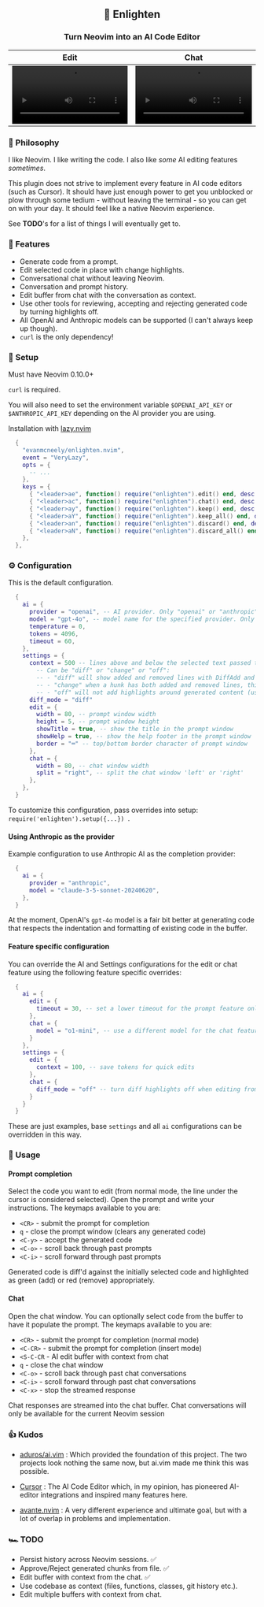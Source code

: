 <div align="center">

## 🤖 Enlighten

### Turn Neovim into an AI Code Editor

| Edit                                                                                                                                             | Chat                                                                                                                                             |
| ------------------------------------------------------------------------------------------------------------------------------------------------ | ------------------------------------------------------------------------------------------------------------------------------------------------ |
| <video src="https://github.com/user-attachments/assets/24edff3c-26b2-4830-828b-9cc64e1e19a5" controls autoplay style="max-width: 100%;"></video> | <video src="https://github.com/user-attachments/assets/853bf773-2bf8-4bfe-94e5-8be1e90872c0" controls autoplay style="max-width: 100%;"></video> |

</div>

### 🔦 Philosophy

I like Neovim. I like writing the code. I also like _some_ AI editing features _sometimes_.

This plugin does not strive to implement every feature in AI code editors (such as Cursor). It should have just enough power to get you unblocked or plow through some tedium - without leaving the terminal - so you can get on with your day. It should feel like a native Neovim experience.

See **TODO**'s for a list of things I will eventually get to.

### 🥖 Features

- Generate code from a prompt.
- Edit selected code in place with change highlights.
- Conversational chat without leaving Neovim.
- Conversation and prompt history.
- Edit buffer from chat with the conversation as context.
- Use other tools for reviewing, accepting and rejecting generated code by turning highlights off.
- All OpenAI and Anthropic models can be supported (I can't always keep up though).
- `curl` is the only dependency!

### 💾 Setup

Must have Neovim 0.10.0+

`curl` is required.

You will also need to set the environment variable `$OPENAI_API_KEY` or `$ANTHROPIC_API_KEY` depending on the AI provider you are using.

Installation with [lazy.nvim](https://github.com/folke/lazy.nvim)

```lua
  {
    "evanmcneely/enlighten.nvim",
    event = "VeryLazy",
    opts = {
      -- ...
    },
    keys = {
      { "<leader>ae", function() require("enlighten").edit() end, desc = "Edit", mode = { "n", "v" } },
      { "<leader>ac", function() require("enlighten").chat() end, desc = "Chat", mode = { "n", "v" } },
      { "<leader>ay", function() require("enlighten").keep() end, desc = "Keep change", mode = { "n", "v" } },
      { "<leader>aY", function() require("enlighten").keep_all() end, desc = "Keep all changes", mode = "n" },
      { "<leader>an", function() require("enlighten").discard() end, desc = "Discard change", mode = { "n", "v" } },
      { "<leader>aN", function() require("enlighten").discard_all() end, desc = "Discard all changes", mode = "n" },
    },
  },
```

### ⚙️ Configuration

This is the default configuration.

```lua
  {
    ai = {
      provider = "openai", -- AI provider. Only "openai" or "anthropic" or supported.
      model = "gpt-4o", -- model name for the specified provider. Only chat completion models are supported (plus the o3-mini reasoning model)
      temperature = 0,
      tokens = 4096,
      timeout = 60,
    },
    settings = {
      context = 500 -- lines above and below the selected text passed to the model as context
        -- Can be "diff" or "change" or "off":
        -- - "diff" will show added and removed lines with DiffAdd and DiffRemove highlights
        -- - "change" when a hunk has both added and removed lines, this will show only generated content with DiffText highlights
        -- - "off" will not add highlights around generated content (use other tooling to review, accept and revert changes)
      diff_mode = "diff"
      edit = {
        width = 80, -- prompt window width
        height = 5, -- prompt window height
        showTitle = true, -- show the title in the prompt window
        showHelp = true, -- show the help footer in the prompt window
        border = "═" -- top/bottom border character of prompt window
      },
      chat = {
        width = 80, -- chat window width
        split = "right", -- split the chat window 'left' or 'right'
      },
    },
  }
```

To customize this configuration, pass overrides into setup: `require('enlighten').setup({...}) `.

#### Using Anthropic as the provider

Example configuration to use Anthropic AI as the completion provider:

```lua
  {
    ai = {
      provider = "anthropic",
      model = "claude-3-5-sonnet-20240620",
    },
  }
```

At the moment, OpenAI's `gpt-4o` model is a fair bit better at generating code that respects the indentation and formatting of existing code in the buffer.

#### Feature specific configuration

You can override the AI and Settings configurations for the edit or chat feature using the following feature specific overrides:

```lua
  {
    ai = {
      edit = {
        timeout = 30, -- set a lower timeout for the prompt feature only
      },
      chat = {
        model = "o1-mini", -- use a different model for the chat feature only
      }
    },
    settings = {
      edit = {
        context = 100, -- save tokens for quick edits
      },
      chat = {
        diff_mode = "off" -- turn diff highlights off when editing from chat
      }
    }
  }
```

These are just examples, base `settings` and all `ai` configurations can be overridden in this way.

### 📖 Usage

#### Prompt completion

Select the code you want to edit (from normal mode, the line under the cursor is considered selected). Open the prompt and write your instructions. The keymaps available to you are:

- `<CR>` - submit the prompt for completion
- `q` - close the prompt window (clears any generated code)
- `<C-y>` - accept the generated code
- `<C-o>` - scroll back through past prompts
- `<C-i>` - scroll forward through past prompts

Generated code is diff'd against the initially selected code and highlighted as green (add) or red (remove) appropriately.

#### Chat

Open the chat window. You can optionally select code from the buffer to have it populate the prompt. The keymaps available to you are:

- `<CR>` - submit the prompt for completion (normal mode)
- `<C-CR>` - submit the prompt for completion (insert mode)
- `<S-C-CR` - AI edit buffer with context from chat
- `q` - close the chat window
- `<C-o>` - scroll back through past chat conversations
- `<C-i>` - scroll forward through past chat conversations
- `<C-x>` - stop the streamed response

Chat responses are streamed into the chat buffer. Chat conversations will only be available for the current Neovim session

### 👍 Kudos

- [aduros/ai.vim](https://github.com/aduros/ai.vim) : Which provided the foundation of this project. The two projects look nothing the same now, but ai.vim made me think this was possible.

- [Cursor](https://www.cursor.com/) : The AI Code Editor which, in my opinion, has pioneered AI-editor integrations and inspired many features here.

- [avante.nvim](https://github.com/yetone/avante.nvim) : A very different experience and ultimate goal, but with a lot of overlap in problems and implementation.

### 🏎️ TODO

- Persist history across Neovim sessions. ✅
- Approve/Reject generated chunks from file. ✅
- Edit buffer with context from the chat. ✅
- Use codebase as context (files, functions, classes, git history etc.).
- Edit multiple buffers with context from chat.

